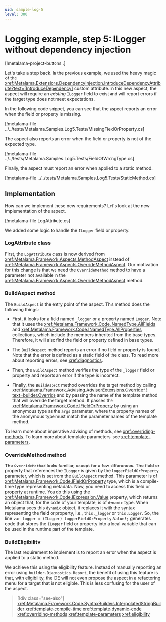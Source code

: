 ```yaml
---
uid: sample-log-5
level: 300
---
```


# Logging example, step 5: ILogger without dependency injection

[!metalama-project-buttons .]

Let's take a step back. In the previous example, we used the heavy magic of
the <xref:Metalama.Extensions.DependencyInjection.IntroduceDependencyAttribute?text=[IntroduceDependency]> custom
attribute. In this new aspect, the aspect will require an _existing_ `ILogger` field to exist and will report errors if
the target type does not meet expectations.

In the following code snippet, you can see that the aspect reports an error when the field or property is missing.

[!metalama-file ../../tests/Metalama.Samples.Log5.Tests/MissingFieldOrProperty.cs]

The aspect also reports an error when the field or property is not of the expected type.

[!metalama-file ../../tests/Metalama.Samples.Log5.Tests/FieldOfWrongType.cs]

Finally, the aspect must report an error when applied to a static method.

[!metalama-file ../../tests/Metalama.Samples.Log5.Tests/StaticMethod.cs]

## Implementation

How can we implement these new requirements? Let's look at the new implementation of the aspect.

[!metalama-file LogAttribute.cs]

We added some logic to handle the `ILogger` field or property.

### LogAttribute class

First, the `LogAttribute` class is now derived from <xref:Metalama.Framework.Aspects.MethodAspect> instead
of <xref:Metalama.Framework.Aspects.OverrideMethodAspect>. Our motivation for this change is that we need
the `OverrideMethod` method to have a parameter not available in
the <xref:Metalama.Framework.Aspects.OverrideMethodAspect> method.

### BuildAspect method

The `BuildAspect` is the entry point of the aspect. This method does the following things:

* First, it looks for a field named `_logger` or a property named `Logger`. Note that it uses
  the <xref:Metalama.Framework.Code.INamedType.AllFields> and <xref:Metalama.Framework.Code.INamedType.AllProperties>
  collections, which include the members inherited from the base types. Therefore, it will also find the field or
  property defined in base types.

* The `BuildAspect` method reports an error if no field or property is found. Note that the error is defined as a static
  field of the class. To read more about reporting errors, see <xref:diagnostics>.

* Then, the `BuildAspect` method verifies the type of the `_logger` field or property and reports an error if the type
  is incorrect.

* Finally, the `BuildAspect` method overrides the target method by
  calling <xref:Metalama.Framework.Advising.AdviserExtensions.Override*?text=builder.Override> and by passing the
  name of the template method that will override the target method. It passes
  the <xref:Metalama.Framework.Code.IFieldOrProperty> by using an anonymous type as the `args` parameter, where the
  property names of the anonymous type must match the parameter names of the template method.

To learn more about imperative advising of methods, see <xref:overriding-methods>. To learn more about template
parameters, see <xref:template-parameters>.

### OverrideMethod method

The `OverrideMethod` looks familiar, except for a few differences. The field or property that references the `ILogger`
is given by the `loggerFieldOrProperty` parameter, which is set from the `BuildAspect` method. This parameter is
of <xref:Metalama.Framework.Code.IFieldOrProperty> type, which is a compile-time type representing metadata. Now, you
need to access this field or property at runtime. You do this using the <xref:Metalama.Framework.Code.IExpression.Value>
property, which returns an object that, for the code of your template, is of `dynamic` type. When Metalama sees
this `dynamic` object, it replaces it with the syntax representing the field or property, i.e., `this._logger`
or `this.Logger`. So, the line `var logger = (ILogger) loggerFieldOrProperty.Value!;` generates code that stores
the `ILogger` field or property into a local variable that can be used in the runtime part of the template.

### BuildEligibility

The last requirement to implement is to report an error when the aspect is applied to a static method.

We achieve this using the eligibility feature. Instead of manually reporting an error
using `builder.Diagnostics.Report`, the benefit of using this feature is that, with eligibility, the IDE will not even
propose the aspect in a refactoring menu for a target that is not eligible. This is less confusing for the user of the
aspect.

> [!div class="see-also"]
> <xref:Metalama.Framework.Code.SyntaxBuilders.InterpolatedStringBuilder>
> <xref:template-compile-time>
> <xref:template-dynamic-code>
> <xref:overriding-methods>
> <xref:template-parameters>
> <xref:eligibility>

